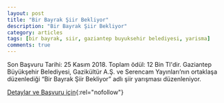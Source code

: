 ```yaml
---
layout: post
title: "Bir Bayrak Şiir Bekliyor"
description: "Bir Bayrak Şiir Bekliyor"
category: articles
tags: [bir bayrak, siir, gaziantep buyuksehir belediyesi, yarisma]
comments: true
---
```


Son Başvuru Tarihi: 25 Kasım 2018. Toplam ödül: 12 Bin Tl'dir.
Gaziantep Büyükşehir Belediyesi, Gazikültür A.Ş. ve Serencam Yayınları’nın ortaklaşa düzenlediği “Bir Bayrak Şiir Bekliyor” adlı şiir yarışması düzenleniyor.

[Detaylar ve Başvuru için](https://www.telgraf.net/haber/gaziantepte-bir-bayrak-siir-bekliyor-siir-yarismasi-haberi-80506.html?utm_source=edebiyatyarismalari.com&utm_medium=affiliate){:rel="nofollow"}